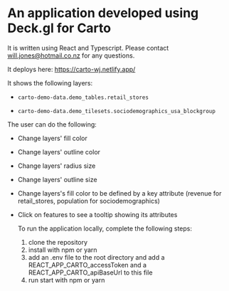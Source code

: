 
# An application developed using Deck.gl for Carto

It is written using React and Typescript. Please contact will.jones@hotmail.co.nz for any questions.

It deploys here: https://carto-wj.netlify.app/
  

It shows the following layers:

-  `carto-demo-data.demo_tables.retail_stores`

-  `carto-demo-data.demo_tilesets.sociodemographics_usa_blockgroup`

  

The user can do the following:

- Change layers' fill color

- Change layers' outline color

- Change layers' radius size

- Change layers' outline size
- Change layers's fill color to be defined by a key attribute (revenue for retail_stores, population for sociodemographics)
- Click on features to see a tooltip showing its attributes

  To run the application locally, complete the following steps:

  1. clone the repository
  2. install with npm or yarn
  3. add an .env file to the root directory and add a REACT_APP_CARTO_accessToken and a REACT_APP_CARTO_apiBaseUrl to this file
  4. run start with npm or yarn
